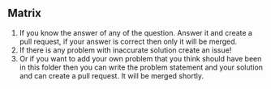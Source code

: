 ## Matrix

1. If you know the answer of any of the question. Answer it and create a pull request, if your answer is correct then only it will be merged.
2. If there is any problem with inaccurate solution create an issue!
3. Or if you want to add your own problem that you think should have been in this folder then you can write the problem statement and your solution and can create a pull request. It will be merged shortly.
